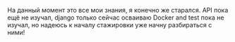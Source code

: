 На данный момент это все мои знания, я конечно же старался.
API пока ещё не изучал, django только сейчас осваиваю
Docker and test пока не изучал, но надеюсь к началу стажировки уже начну разбираться с ними!